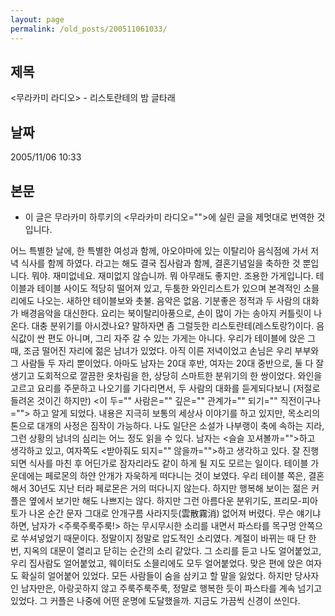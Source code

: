 ```yaml
---
layout: page
permalink: /old_posts/200511061033/
---
```


## 제목
&lt;무라카미 라디오&gt; - 리스토란테의 밤 글타래

## 날짜
2005/11/06 10:33

## 본문
* 이 글은 무라카미 하루키의 <무라카미 라디오="">에 실린 글을 제멋대로 번역한 것입니다.

어느 특별한 날에, 한 특별한 여성과 함께, 아오야마에 있는 이탈리아 음식점에 가서 저녁 식사를 함께 하였다. 라고는 해도 결국 집사람과 함께, 결혼기념일을 축하한 것 뿐입니다. 뭐야. 재미없네요. 재미없지 않습니까. 뭐 아무래도 좋지만.
조용한 가게입니다. 테이블과 테이블 사이도 적당히 떨어져 있고, 두툼한 와인리스트가 있으며 본격적인 소믈리에도 나오는. 새하얀 테이블보와 촛불. 음악은 없음. 기분좋은 정적과 두 사람의 대화가 배경음악을 대신한다. 요리는 북이탈리아풍으로, 손이 많이 가는 송아지 커틀릿이 나온다. 대충 분위기를 아시겠나요? 말하자면 좀 그럴듯한 리스토란테(레스토랑?)이다. 음식값이 싼 편도 아니며, 그리 자주 갈 수 있는 가게는 아니다.
우리가 테이블에 앉은 그 때, 조금 떨어진 자리에 젊은 남녀가 있었다. 아직 이른 저녁이었고 손님은 우리 부부와 그 사람들 두 자리 뿐이었다. 아마도 남자는 20대 후반, 여자는 20대 중반으로, 둘 다 잘생기고 도회적으로 깔끔한 옷차림을 한, 상당히 스마트한 분위기의 한 쌍이었다.
와인을 고르고 요리를 주문하고 나오기를 기다리면서, 두 사람의 대화를 듣게되다보니 (저절로 들려온 것이긴 하지만) <이 두="" 사람은="" 깊은="" 관계가="" 되기="" 직전이구나=""> 하고 알게 되었다. 내용은 지극히 보통의 세상사 이야기를 하고 있지만, 목소리의 톤으로 대개의 사정은 짐작이 가능하다. 나도 일단은 소설가 나부랭이 축에 속하는 지라, 그런 상황의 남녀의 심리는 어느 정도 읽을 수 있다. 남자는 <슬슬 꼬셔볼까="">하고 생각하고 있고, 여자쪽도 <받아줘도 되지="" 않을까="">하고 생각하고 있다. 잘 진행되면 식사를 마친 후 어딘가로 잠자리라도 같이 하게 될 지도 모르는 일이다. 테이블 가운데에는 페로몬의 하얀 안개가 자욱하게 떠다니는 것이 보였다. 우리 테이블 쪽은, 결혼해서 30년도 지난 터라 페로몬은 거의 떠다니지 않는다. 하지만 행복해 보이는 젊은 커플은 옆에서 보기만 해도 나쁘지는 않다.
하지만 그런 아름다운 분위기도, 프리모-피아토가 나온 순간 문자 그대로 안개구름 사라지듯(雲散霧消) 없어져 버렸다. 무슨 얘기냐 하면, 남자가 <주룩주룩주룩!> 하는 무시무시한 소리를 내면서 파스타를 목구멍 안쪽으로 쑤셔넣었기 때문이다. 정말이지 정말로 압도적인 소리였다. 계절이 바뀌는 때 단 한 번, 지옥의 대문이 열리고 닫히는 순간의 소리 같았다. 그 소리를 듣고 나도 얼어붙었고, 우리 집사람도 얼어붙었고, 웨이터도 소믈리에도 모두 얼어붙었다. 맞은 편에 앉은 여자도 확실히 얼어붙어 있었다. 모든 사람들이 숨을 삼키고 할 말을 잃었다. 하지만 당사자인 남자만은, 아랑곳하지 않고 주룩주룩주룩, 정말로 행복한 듯이 파스타를 계속 넘기고 있었다.
그 커플은 나중에 어떤 운명에 도달했을까. 지금도 가끔씩 신경이 쓰인다.